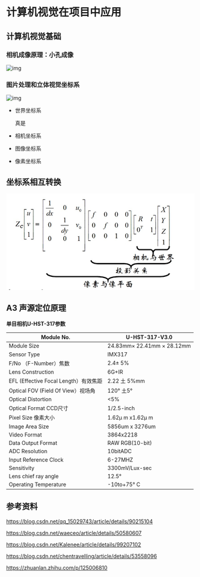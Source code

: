 # 计算机视觉在项目中应用





## 计算机视觉基础

### 相机成像原理：小孔成像



![img](https://img-blog.csdnimg.cn/20190514214829468.png?x-oss-process=image/watermark,type_ZmFuZ3poZW5naGVpdGk,shadow_10,text_aHR0cHM6Ly95aW5qaW5qaW5nLmJsb2cuY3Nkbi5uZXQ=,size_16,color_FFFFFF,t_70)







### 图片处理和立体视觉坐标系



![img](https://img-blog.csdnimg.cn/2019051509061239.png?x-oss-process=image/watermark,type_ZmFuZ3poZW5naGVpdGk,shadow_10,text_aHR0cHM6Ly95aW5qaW5qaW5nLmJsb2cuY3Nkbi5uZXQ=,size_16,color_FFFFFF,t_70)



* 世界坐标系

  真是

* 相机坐标系

* 图像坐标系

* 像素坐标系



## 坐标系相互转换

![img](image\坐标转换.jpg)





## A3 声源定位原理

**单目相机U-HST-317参数**

| Module No.                            | U-HST-317-V3.0             |
| ------------------------------------- | -------------------------- |
| Module Size                           | 24.83mm× 22.41mm × 28.12mm |
| Sensor Type                           | IMX317                     |
| F/No （F-Number）焦数                 | 2.4± 5%                    |
| Lens Construction                     | 6G+IR                      |
| EFL (Effective Focal Length）有效焦距 | 2.22 土 5%mm               |
| Optical FOV  (Field Of View）视场角   | 120° 土5°                  |
| Optical Distortion                    | <5%                        |
| Optical Format   CCD尺寸              | 1/2.5-inch                 |
| Pixel Size  像素大小                  | 1.62μ m x1.62μ m           |
| Image Area Size                       | 5856um x 3276um            |
| Video Format                          | 3864x2218                  |
| Data Output Format                    | RAW RGB(10-bit)            |
| ADC Resolution                        | 10bitADC                   |
| Input Reference Clock                 | 6-27MHZ                    |
| Sensitivity                           | 3300mV/Lux-sec             |
| Lens chief ray angle                  | 12.5°                      |
| Operating Temperature                 | -10to+75° C                |



## 参考资料

https://blog.csdn.net/qq_15029743/article/details/90215104

https://blog.csdn.net/waeceo/article/details/50580607

https://blog.csdn.net/Kalenee/article/details/99207102

https://blog.csdn.net/chentravelling/article/details/53558096

https://zhuanlan.zhihu.com/p/125006810